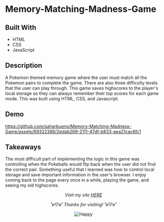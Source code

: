 # Memory-Matching-Madness-Game

## Built With
- HTML
- CSS
- JavaScript

## Description 

A Pokemon themed memory game where the user must match all the Pokemon pairs to complete the game. There are also three difficulty levels that the user can play through. This game saves highscores to the player's local storage so they can always remember their top scores for each game mode. This was built using HTML, CSS, and Javascript.

## Demo


https://github.com/saharbueno/Memory-Matching-Madness-Game/assets/69322388/2edab269-2111-47df-b833-aea21cac6fc1


## Takeaways

The most difficult part of implementing the logic in this game was controlling when the Pokeballs would flip back when the user did not find the correct pair. Something useful that I learned was how to control local storage and save important information in the user's browser. I enjoy coming back to the page every once in a while, playing the game, and seeing my old highscores.

<p align="center">
  <i>Visit my site <a href="https://i6.cims.nyu.edu/~sb8249/webdev/assignment06/index.html">HERE</a></i>
</p>

<p align="center">
  <i>˚ʚ♡ɞ˚ Thanks for visiting! ˚ʚ♡ɞ˚</i>
</p>

<p align="center">
  <img src="https://media.giphy.com/media/2NNodxKG2RbaM/giphy.gif" alt="Happy">
</p>
